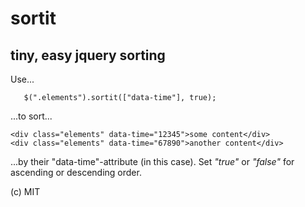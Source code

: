 # sortit

tiny, easy jquery sorting
-------------------------

Use...
 

       $(".elements").sortit(["data-time"], true);

...to sort...

    <div class="elements" data-time="12345">some content</div>
    <div class="elements" data-time="67890">another content</div>

...by their "data-time"-attribute (in this case).
Set *"true"* or *"false"* for ascending or descending order.

(c) MIT
